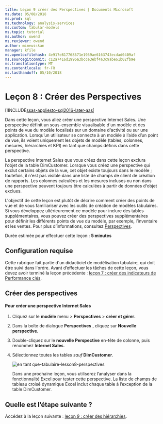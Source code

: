 ```yaml
---
title: Leçon 9 créer des Perspectives | Documents Microsoft
ms.date: 05/08/2018
ms.prod: sql
ms.technology: analysis-services
ms.custom: tabular-models
ms.topic: tutorial
ms.author: owend
ms.reviewer: owend
author: minewiskan
manager: kfile
ms.openlocfilehash: 4e917e817768571e1959ae6163743ecdad0409af
ms.sourcegitcommit: c12a7416d1996a3bcce3ebf4a3c9abe61b02fb9e
ms.translationtype: MT
ms.contentlocale: fr-FR
ms.lasthandoff: 05/10/2018
---
```

# <a name="lesson-8-create-perspectives"></a>Leçon 8 : Créer des Perspectives
[!INCLUDE[ssas-appliesto-sql2016-later-aas](../includes/ssas-appliesto-sql2016-later-aas.md)]

Dans cette leçon, vous allez créer une perspective Internet Sales. Une perspective définit un sous-ensemble visualisable d'un modèle et des points de vue du modèle focalisés sur un domaine d'activité ou sur une application. Lorsqu’un utilisateur se connecte à un modèle à l’aide d’un point de vue, ils voient uniquement les objets de modèle (tables, colonnes, mesures, hiérarchies et KPI) en tant que champs définis dans cette perspective.  
  
La perspective Internet Sales que vous créez dans cette leçon exclura l’objet de la table DimCustomer. Lorsque vous créez une perspective qui exclut certains objets de la vue, cet objet existe toujours dans le modèle ; toutefois, il n'est pas visible dans une liste de champs de client de création de rapports. Les colonnes calculées et les mesures incluses ou non dans une perspective peuvent toujours être calculées à partir de données d'objet exclues.  
  
L'objectif de cette leçon est plutôt de décrire comment créer des points de vue et de vous familiariser avec les outils de création de modèles tabulaires. Si vous développez ultérieurement ce modèle pour inclure des tables supplémentaires, vous pouvez créer des perspectives supplémentaires pour définir les différents points de vue du modèle, par exemple, l’inventaire et les ventes. Pour plus d’informations, consultez [Perspectives](../analysis-services/tabular-models/perspectives-ssas-tabular.md).  
  
Durée estimée pour effectuer cette leçon : **5 minutes**  
  
## <a name="prerequisites"></a>Configuration requise  
Cette rubrique fait partie d'un didacticiel de modélisation tabulaire, qui doit être suivi dans l'ordre. Avant d’effectuer les tâches de cette leçon, vous devez avoir terminé la leçon précédente : [leçon 7 : créer des indicateurs de Performance clés](../analysis-services/lesson-7-create-key-performance-indicators.md).  
  
## <a name="create-perspectives"></a>Créer des perspectives  
  
#### <a name="to-create-an-internet-sales-perspective"></a>Pour créer une perspective Internet Sales  
  
1.  Cliquez sur le **modèle** menu > **Perspectives** > **créer et gérer**.  
  
2.  Dans la boîte de dialogue **Perspectives** , cliquez sur **Nouvelle perspective**.  
  
3.  Double-cliquez sur le **nouvelle Perspective** en-tête de colonne, puis renommez **Internet Sales**.  
  
4.  Sélectionnez toutes les tables *sauf* **DimCustomer**.  
  
    ![en tant que-tabulaire-lesson8-perspectives](../analysis-services/media/as-tabular-lesson8-perspectives.png)
  
    Dans une prochaine leçon, vous utiliserez l’analyser dans la fonctionnalité Excel pour tester cette perspective. La liste de champs de tableau croisé dynamique Excel inclut chaque table à l’exception de la table DimCustomer.  

## <a name="whats-next"></a>Quelle est l’étape suivante ?
Accédez à la leçon suivante : [leçon 9 : créer des hiérarchies](../analysis-services/lesson-9-create-hierarchies.md).
  
  
  
  
